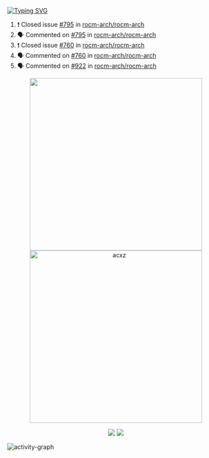 [![Typing SVG](https://readme-typing-svg.herokuapp.com?size=16&color=AFFFA3&multiline=true&height=75&lines=contributing+to+robotics%2Fae%2Fml%2Fgpu;packaging+it+for+archlinux;ricer)](https://git.io/typing-svg)

<!--START_SECTION:activity-->
1. ❗️ Closed issue [#795](https://github.com/rocm-arch/rocm-arch/issues/795) in [rocm-arch/rocm-arch](https://github.com/rocm-arch/rocm-arch)
2. 🗣 Commented on [#795](https://github.com/rocm-arch/rocm-arch/issues/795) in [rocm-arch/rocm-arch](https://github.com/rocm-arch/rocm-arch)
3. ❗️ Closed issue [#760](https://github.com/rocm-arch/rocm-arch/issues/760) in [rocm-arch/rocm-arch](https://github.com/rocm-arch/rocm-arch)
4. 🗣 Commented on [#760](https://github.com/rocm-arch/rocm-arch/issues/760) in [rocm-arch/rocm-arch](https://github.com/rocm-arch/rocm-arch)
5. 🗣 Commented on [#922](https://github.com/rocm-arch/rocm-arch/issues/922) in [rocm-arch/rocm-arch](https://github.com/rocm-arch/rocm-arch)
<!--END_SECTION:activity-->

<p align="center">
  <img width="400em" src=https://github-readme-stats.vercel.app/api?username=acxz&include_all_commits=true&show_icons=true />
  <img width="400em" src="https://github-readme-streak-stats.herokuapp.com/?user=acxz&" alt="acxz" />
</p>

<p align="center">
  <img src=https://github-readme-stats.vercel.app/api/top-langs/?username=acxz&layout=compact />
  <img src=https://github-profile-trophy.vercel.app/?username=acxz&row=2&column=4 />
</p>

![activity-graph](https://github-readme-activity-graph.cyclic.app/graph?username=acxz&theme=aqua)
